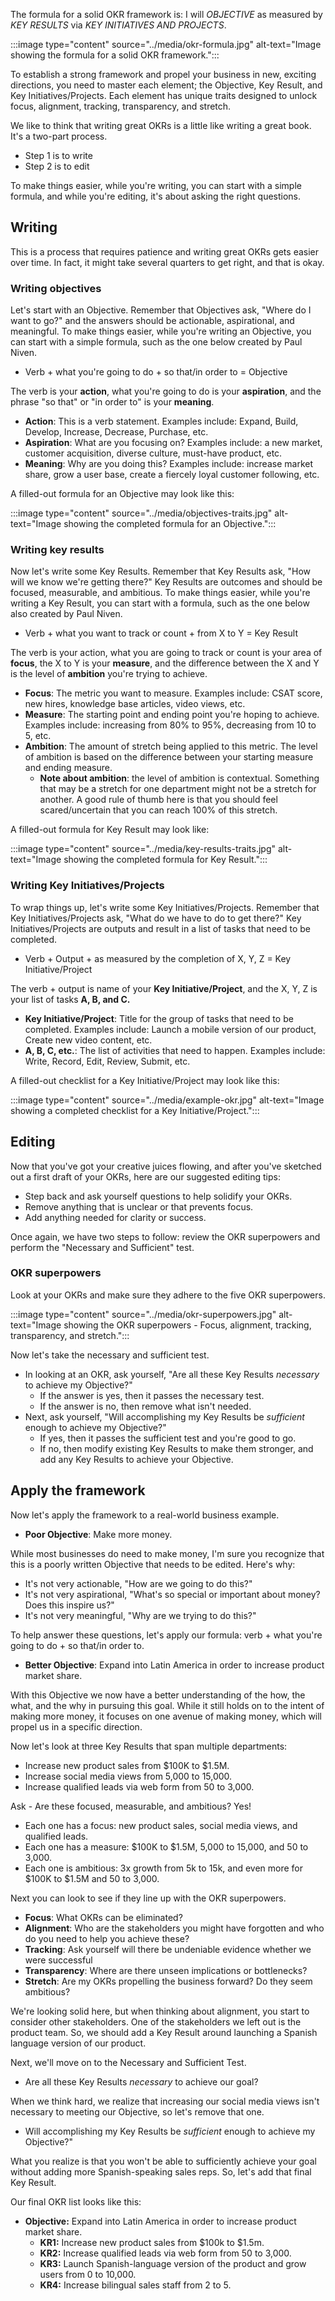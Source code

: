 The formula for a solid OKR framework is: I will *OBJECTIVE* as measured by *KEY RESULTS* via *KEY INITIATIVES AND PROJECTS*.

:::image type="content" source="../media/okr-formula.jpg" alt-text="Image showing the formula for a solid OKR framework.":::

To establish a strong framework and propel your business in new, exciting directions, you need to master each element; the Objective, Key Result, and Key Initiatives/Projects. Each element has unique traits designed to unlock focus, alignment, tracking, transparency, and stretch.

We like to think that writing great OKRs is a little like writing a great book. It's a two-part process.

- Step 1 is to write
- Step 2 is to edit

To make things easier, while you're writing, you can start with a simple formula, and while you're editing, it's about asking the right questions.

## Writing

This is a process that requires patience and writing great OKRs gets easier over time. In fact, it might take several quarters to get right, and that is okay.

### Writing objectives

Let's start with an Objective. Remember that Objectives ask, "Where do I want to go?" and the answers should be actionable, aspirational, and meaningful. To make things easier, while you're writing an Objective, you can start with a simple formula, such as the one below created by Paul Niven.

- Verb + what you're going to do + so that/in order to = Objective

The verb is your **action**, what you're going to do is your **aspiration**, and the phrase "so that" or "in order to" is your **meaning**.

- **Action**: This is a verb statement. Examples include: Expand, Build, Develop, Increase, Decrease, Purchase, etc.
- **Aspiration**: What are you focusing on? Examples include: a new market, customer acquisition, diverse culture, must-have product, etc.
- **Meaning**: Why are you doing this? Examples include: increase market share, grow a user base, create a fiercely loyal customer following, etc.

A filled-out formula for an Objective may look like this:

:::image type="content" source="../media/objectives-traits.jpg" alt-text="Image showing the completed formula for an Objective.":::

### Writing key results

Now let's write some Key Results. Remember that Key Results ask, "How will we know we're getting there?" Key Results are outcomes and should be focused, measurable, and ambitious. To make things easier, while you're writing a Key Result, you can start with a formula, such as the one below also created by Paul Niven.

- Verb + what you want to track or count + from X to Y = Key Result

The verb is your action, what you are going to track or count is your area of **focus**, the X to Y is your **measure**, and the difference between the X and Y is the level of **ambition** you're trying to achieve.

- **Focus**: The metric you want to measure. Examples include: CSAT score, new hires, knowledge base articles, video views, etc.
- **Measure**: The starting point and ending point you're hoping to achieve. Examples include: increasing from 80% to 95%, decreasing from 10 to 5, etc.
- **Ambition**: The amount of stretch being applied to this metric. The level of ambition is based on the difference between your starting measure and ending measure.
  - **Note about ambition**: the level of ambition is contextual. Something that may be a stretch for one department might not be a stretch for another. A good rule of thumb here is that you should feel scared/uncertain that you can reach 100% of this stretch.

A filled-out formula for Key Result may look like:

:::image type="content" source="../media/key-results-traits.jpg" alt-text="Image showing the completed formula for Key Result.":::

### Writing Key Initiatives/Projects

To wrap things up, let's write some Key Initiatives/Projects. Remember that Key Initiatives/Projects ask, "What do we have to do to get there?" Key Initiatives/Projects are outputs and result in a list of tasks that need to be completed.

- Verb + Output + as measured by the completion of X, Y, Z = Key Initiative/Project

The verb + output is name of your **Key Initiative/Project**, and the X, Y, Z is your list of tasks **A, B, and C.**

- **Key Initiative/Project**: Title for the group of tasks that need to be completed. Examples include: Launch a mobile version of our product, Create new video content, etc.
- **A, B, C, etc.**: The list of activities that need to happen. Examples include: Write, Record, Edit, Review, Submit, etc.

A filled-out checklist for a Key Initiative/Project may look like this:

:::image type="content" source="../media/example-okr.jpg" alt-text="Image showing a completed checklist for a Key Initiative/Project.":::

## Editing

Now that you've got your creative juices flowing, and after you've sketched out a first draft of your OKRs, here are our suggested editing tips:

- Step back and ask yourself questions to help solidify your OKRs.
- Remove anything that is unclear or that prevents focus.
- Add anything needed for clarity or success.

Once again, we have two steps to follow: review the OKR superpowers and perform the "Necessary and Sufficient" test.

### OKR superpowers

Look at your OKRs and make sure they adhere to the five OKR superpowers.

:::image type="content" source="../media/okr-superpowers.jpg" alt-text="Image showing the OKR superpowers - Focus, alignment, tracking, transparency, and stretch.":::

Now let's take the necessary and sufficient test.

- In looking at an OKR, ask yourself, "Are all these Key Results *necessary* to achieve my Objective?"
  - If the answer is yes, then it passes the necessary test.
  - If the answer is no, then remove what isn't needed.
- Next, ask yourself, "Will accomplishing my Key Results be *sufficient* enough to achieve my Objective?"
  - If yes, then it passes the sufficient test and you're good to go.
  - If no, then modify existing Key Results to make them stronger, and add any Key Results to achieve your Objective.

## Apply the framework

Now let's apply the framework to a real-world business example.

- **Poor Objective**: Make more money.

While most businesses do need to make money, I'm sure you recognize that this is a poorly written Objective that needs to be edited. Here's why:

- It's not very actionable, "How are we going to do this?"
- It's not very aspirational, "What's so special or important about money? Does this inspire us?"
- It's not very meaningful, "Why are we trying to do this?"

To help answer these questions, let's apply our formula: verb + what you're going to do + so that/in order to.

- **Better Objective**: Expand into Latin America in order to increase product market share.

With this Objective we now have a better understanding of the how, the what, and the why in pursuing this goal. While it still holds on to the intent of making more money, it focuses on one avenue of making money, which will propel us in a specific direction.

Now let's look at three Key Results that span multiple departments:

- Increase new product sales from $100K to $1.5M.
- Increase social media views from 5,000 to 15,000.
- Increase qualified leads via web form from 50 to 3,000.

Ask - Are these focused, measurable, and ambitious? Yes!

- Each one has a focus: new product sales, social media views, and qualified leads.
- Each one has a measure: $100K to $1.5M, 5,000 to 15,000, and 50 to 3,000.
- Each one is ambitious: 3x growth from 5k to 15k, and even more for $100K to $1.5M and 50 to 3,000.

Next you can look to see if they line up with the OKR superpowers.

- **Focus**: What OKRs can be eliminated?
- **Alignment**: Who are the stakeholders you might have forgotten and who do you need to help you achieve these?
- **Tracking**: Ask yourself will there be undeniable evidence whether we were successful
- **Transparency**: Where are there unseen implications or bottlenecks?
- **Stretch**: Are my OKRs propelling the business forward? Do they seem ambitious? 

We're looking solid here, but when thinking about alignment, you start to consider other stakeholders. One of the stakeholders we left out is the product team. So, we should add a Key Result around launching a Spanish language version of our product.

Next, we'll move on to the Necessary and Sufficient Test.

- Are all these Key Results *necessary* to achieve our goal?

When we think hard, we realize that increasing our social media views isn't necessary to meeting our Objective, so let's remove that one.

- Will accomplishing my Key Results be *sufficient* enough to achieve my Objective?"

What you realize is that you won't be able to sufficiently achieve your goal without adding more Spanish-speaking sales reps. So, let's add that final Key Result.

Our final OKR list looks like this:

- **Objective:** Expand into Latin America in order to increase product market share.
  - **KR1:** Increase new product sales from $100k to $1.5m.
  - **KR2:** Increase qualified leads via web form from 50 to 3,000.
  - **KR3:** Launch Spanish-language version of the product and grow users from 0 to 10,000.
  - **KR4:** Increase bilingual sales staff from 2 to 5.
